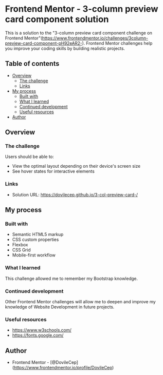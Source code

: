 # Frontend Mentor - 3-column preview card component solution

This is a solution to the "3-column preview card component challenge on Frontend Mentor"(https://www.frontendmentor.io/challenges/3column-preview-card-component-pH92eAR2-). Frontend Mentor challenges help you improve your coding skills by building realistic projects. 

## Table of contents

- [Overview](#overview)
  - [The challenge](#the-challenge)
  - [Links](#links)
- [My process](#my-process)
  - [Built with](#built-with)
  - [What I learned](#what-i-learned)
  - [Continued development](#continued-development)
  - [Useful resources](#useful-resources)
- [Author](#author)



## Overview

### The challenge

Users should be able to:

- View the optimal layout depending on their device's screen size
- See hover states for interactive elements

### Links

- Solution URL: https://dovilecep.github.io/3-col-preview-card-/


## My process

### Built with

- Semantic HTML5 markup
- CSS custom properties
- Flexbox
- CSS Grid
- Mobile-first workflow

### What I learned

This challenge allowed me to remember my Bootstrap knowledge.

### Continued development

Other Frontend Mentor challenges will allow me to deepen and improve my knowledge of Website Development in future projects.

### Useful resources

- https://www.w3schools.com/
- https://fonts.google.com/


## Author

- Frontend Mentor - [@DovileCep] 
(https://www.frontendmentor.io/profile/DovileCep)
